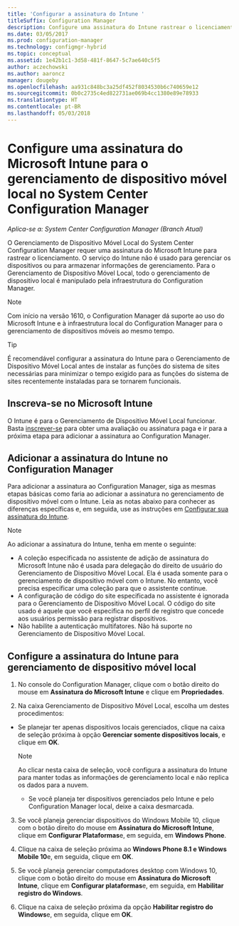 ```yaml
---
title: 'Configurar a assinatura do Intune '
titleSuffix: Configuration Manager
description: Configure uma assinatura do Intune rastrear o licenciamento do Gerenciamento de Dispositivo Móvel Local no System Center Configuration Manager.
ms.date: 03/05/2017
ms.prod: configuration-manager
ms.technology: configmgr-hybrid
ms.topic: conceptual
ms.assetid: 1e42b1c1-3d58-481f-8647-5c7ae640c5f5
author: aczechowski
ms.author: aaroncz
manager: dougeby
ms.openlocfilehash: aa931c848bc3a25df452f8034530b6c740659e12
ms.sourcegitcommit: 0b0c2735c4ed822731ae069b4cc1380e89e78933
ms.translationtype: HT
ms.contentlocale: pt-BR
ms.lasthandoff: 05/03/2018
---
```

# <a name="set-up-a-microsoft-intune-subscription-for-on-premises-mobile-device-management-in-system-center-configuration-manager"></a>Configure uma assinatura do Microsoft Intune para o gerenciamento de dispositivo móvel local no System Center Configuration Manager

*Aplica-se a: System Center Configuration Manager (Branch Atual)*

O Gerenciamento de Dispositivo Móvel Local do System Center Configuration Manager requer uma assinatura do Microsoft Intune para rastrear o licenciamento. O serviço do Intune não é usado para gerenciar os dispositivos ou para armazenar informações de gerenciamento. Para o Gerenciamento de Dispositivo Móvel Local, todo o gerenciamento de dispositivo local é manipulado pela infraestrutura do Configuration Manager.  

> [!NOTE]  
> Com início na versão 1610, o Configuration Manager dá suporte ao uso do Microsoft Intune e à infraestrutura local do Configuration Manager para o gerenciamento de dispositivos móveis ao mesmo tempo.   

> [!TIP]  
>  É recomendável configurar a assinatura do Intune para o Gerenciamento de Dispositivo Móvel Local antes de instalar as funções do sistema de sites necessárias para minimizar o tempo exigido para as funções do sistema de sites recentemente instaladas para se tornarem funcionais.  

##  <a name="sign-up-for-microsoft-intune"></a>Inscreva-se no Microsoft Intune  
 O Intune é para o Gerenciamento de Dispositivo Móvel Local funcionar. Basta [inscrever-se](http://www.microsoft.com/en-us/server-cloud/products/microsoft-intune/) para obter uma avaliação ou assinatura paga e ir para a próxima etapa para adicionar a assinatura ao Configuration Manager.  

##  <a name="add-the-intune-subscription-to-configuration-manager"></a>Adicionar a assinatura do Intune no Configuration Manager  
 Para adicionar a assinatura ao Configuration Manager, siga as mesmas etapas básicas como faria ao adicionar a assinatura no gerenciamento de dispositivo móvel com o Intune. Leia as notas abaixo para conhecer as diferenças específicas e, em seguida, use as instruções em [Configurar sua assinatura do Intune](../deploy-use/configure-intune-subscription.md).  

> [!NOTE]  
>  Ao adicionar a assinatura do Intune, tenha em mente o seguinte:  
>   
>  -   A coleção especificada no assistente de adição de assinatura do Microsoft Intune não é usada para delegação do direito de usuário do Gerenciamento de Dispositivo Móvel Local. Ela é usada somente para o gerenciamento de dispositivo móvel com o Intune. No entanto, você precisa especificar uma coleção para que o assistente continue.  
> -   A configuração de código do site especificada no assistente é ignorada para o Gerenciamento de Dispositivo Móvel Local. O código do site usado é aquele que você especifica no perfil de registro que concede aos usuários permissão para registrar dispositivos.  
> -   Não habilite a autenticação multifatores. Não há suporte no Gerenciamento de Dispositivo Móvel Local.  

##  <a name="configure-the-intune-subscription-for-on-premises-mobile-device-management"></a>Configure a assinatura do Intune para gerenciamento de dispositivo móvel local  

1.  No console do Configuration Manager, clique com o botão direito do mouse em **Assinatura do Microsoft Intune** e clique em **Propriedades**.  

2.  Na caixa Gerenciamento de Dispositivo Móvel Local, escolha um destes procedimentos:

  - Se planejar ter apenas dispositivos locais gerenciados, clique na caixa de seleção próxima à opção **Gerenciar somente dispositivos locais**, e clique em **OK**.  

      > [!NOTE]  
      >  Ao clicar nesta caixa de seleção, você configura a assinatura do Intune para manter todas as informações de gerenciamento local e não replica os dados para a nuvem.  

    - Se você planeja ter dispositivos gerenciados pelo Intune e pelo Configuration Manager local, deixe a caixa desmarcada.

3.  Se você planeja gerenciar dispositivos do Windows Mobile 10, clique com o botão direito do mouse em **Assinatura do Microsoft Intune**, clique em **Configurar Plataformas**e, em seguida, em  **Windows Phone**.  

4.  Clique na caixa de seleção próxima ao **Windows Phone 8.1 e Windows Mobile 10**e, em seguida, clique em **OK**.  

5.  Se você planeja gerenciar computadores desktop com Windows 10, clique com o botão direito do mouse em **Assinatura do Microsoft Intune**, clique em **Configurar plataformas**e, em seguida, em **Habilitar registro do Windows**.  

6.  Clique na caixa de seleção próxima da opção **Habilitar registro do Windows**e, em seguida, clique em **OK**.  
